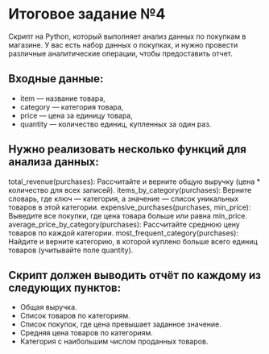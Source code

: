 # Итоговое задание №4

Cкрипт на Python, который выполняет анализ данных по покупкам в магазине. У вас есть набор данных о покупках, и нужно провести различные аналитические операции, чтобы предоставить отчет.

## Входные данные: 

- item — название товара,
- category — категория товара,
- price — цена за единицу товара,
- quantity — количество единиц, купленных за один раз.

## Нужно реализовать несколько функций для анализа данных:

total_revenue(purchases): Рассчитайте и верните общую выручку (цена * количество для всех записей).
items_by_category(purchases): Верните словарь, где ключ — категория, а значение — список уникальных товаров в этой категории.
expensive_purchases(purchases, min_price): Выведите все покупки, где цена товара больше или равна min_price.
average_price_by_category(purchases): Рассчитайте среднюю цену товаров по каждой категории.
most_frequent_category(purchases): Найдите и верните категорию, в которой куплено больше всего единиц товаров (учитывайте поле quantity).

## Скрипт должен выводить отчёт по каждому из следующих пунктов:

- Общая выручка.
- Список товаров по категориям.
- Список покупок, где цена превышает заданное значение.
- Средняя цена товаров по категориям.
- Категория с наибольшим числом проданных товаров.
